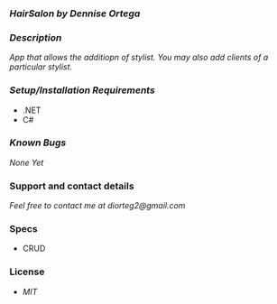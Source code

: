 ### _HairSalon by Dennise Ortega_

### _Description_
_App that allows the additiopn of stylist. You may also add clients of a particular stylist._

###  _Setup/Installation Requirements_
* .NET
* C#

### _Known Bugs_
_None Yet_

### Support and contact details
_Feel free to contact me at diorteg2@gmail.com_

### Specs
  * CRUD

### License

* _MIT_
